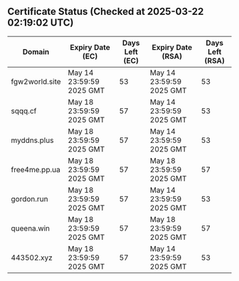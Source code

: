 ## Certificate Status (Checked at 2025-03-22 02:19:02 UTC)
| Domain | Expiry Date (EC) | Days Left (EC) | Expiry Date (RSA) | Days Left (RSA) |
|--------|-------------------|----------------|--------------------|--------------------|
| fgw2world.site | May 14 23:59:59 2025 GMT | 53 | May 14 23:59:59 2025 GMT | 53 |
| sqqq.cf | May 18 23:59:59 2025 GMT | 57 | May 14 23:59:59 2025 GMT | 53 |
| myddns.plus | May 18 23:59:59 2025 GMT | 57 | May 14 23:59:59 2025 GMT | 53 |
| free4me.pp.ua | May 18 23:59:59 2025 GMT | 57 | May 18 23:59:59 2025 GMT | 57 |
| gordon.run | May 18 23:59:59 2025 GMT | 57 | May 14 23:59:59 2025 GMT | 53 |
| queena.win | May 18 23:59:59 2025 GMT | 57 | May 18 23:59:59 2025 GMT | 57 |
| 443502.xyz | May 18 23:59:59 2025 GMT | 57 | May 14 23:59:59 2025 GMT | 53 |
